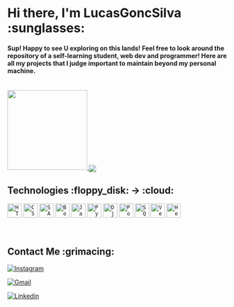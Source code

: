 
<h1>Hi there, I'm  LucasGoncSilva :sunglasses:</h1>

<h4>Sup! Happy to see U exploring on this lands! Feel free to look around the repository of a self-learning student, web dev and programmer! Here are all my projects that I judge important to maintain beyond my personal machine.</h4>

<br>


<a href="https://github.com/LucasGoncSilva">

<img height="180em" src="https://github-readme-stats.vercel.app/api?username=LucasGoncSilva&show_icons=true&theme=tokyonight&include_all_commits=true&count_private=true"/>

<img align="center" src="https://github-readme-stats.vercel.app/api/top-langs/?username=LucasGoncSilva&theme=tokyonight&hide_langs_below=1" />

</a>

<br>

<h2>Technologies :floppy_disk: -> :cloud:</h2>

<code><img height="32" src="https://img.shields.io/badge/HTML5-E34F26?style=for-the-badge&logo=html5&logoColor=white" alt="HTML%"/></code>
<code><img height="32" src="https://img.shields.io/badge/CSS3-1572B6?style=for-the-badge&logo=css3&logoColor=white" alt="CSS#"/></code>
<code><img height="32" src="https://img.shields.io/badge/Sass-white?style=for-the-badge&logo=sass&logoColor=CC6699" alt="SASS"/></code>
<code><img height="32" src="https://img.shields.io/badge/Bootstrap-563D7C?style=for-the-badge&logo=bootstrap&logoColor=white" alt="Bootstrap"/></code>
<code><img height="32" src="https://img.shields.io/badge/JavaScript-323330?style=for-the-badge&logo=javascript&logoColor=F7DF1E" alt="JavaScript"/></code>
<code><img height="32" src="https://img.shields.io/badge/Python-blue?style=for-the-badge&logo=python&logoColor=yellow" alt="Python"/></code>
<code><img height="32" src="https://img.shields.io/badge/Django-092E20?style=for-the-badge&logo=django&logoColor=green" alt="Django"/></code>
<code><img height="32" src="https://img.shields.io/badge/PostgreSQL-316192?style=for-the-badge&logo=postgresql&logoColor=white" alt="PostgreSQL"/></code>
<code><img height="32" src="https://img.shields.io/badge/SQLite-07405E?style=for-the-badge&logo=sqlite&logoColor=lightblue" alt="SQLite"/></code>
<code><img height="32" src="https://img.shields.io/badge/Vercel-000000?style=for-the-badge&logo=vercel&logoColor=white" alt="Vercel"/></code>
<code><img height="32" src="https://img.shields.io/badge/Heroku-430098?style=for-the-badge&logo=heroku&logoColor=white" alt="Heroku"/></code>

<br>

<h2>Contact Me :grimacing:</h2>

<a href="https://instagram.com/luksgonc/" target="_blank"><img src="https://img.shields.io/badge/-Instagram-%23E4405F?style=for-the-badge&logo=instagram&logoColor=white" alt="Instagram"></a>

<a href = "https://lucasgonc.herokuapp.com/#contact"><img src="https://img.shields.io/badge/gmail-4717f6?style=for-the-badge&logo=gmail&logoColor=white" alt="Gmail"/></a>

<a href="https://www.linkedin.com/in/luksgonc/" target="_blank"><img src="https://img.shields.io/badge/-LinkedIn-%230077B5?style=for-the-badge&logo=linkedin&logoColor=white" alt="Linkedin"></a>
